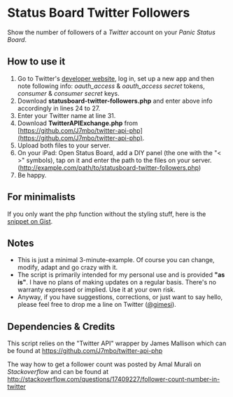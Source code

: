 # Status Board Twitter Followers
Show the number of followers of a *Twitter* account on your *Panic Status Board*.

## How to use it
1. Go to Twitter's [developer website](https://dev.twitter.com/apps), log in, set up a new app and then note following info: *oauth_access* & *oauth_access secret* tokens, *consumer* & *consumer secret* keys.
2. Download **statusboard-twitter-followers.php** and enter above info accordingly in lines 24 to 27.
3. Enter your Twitter name at line 31.
4. Download **TwitterAPIExchange.php** from [https://github.com/J7mbo/twitter-api-php](https://github.com/J7mbo/twitter-api-php).
5. Upload both files to your server.
6. On your iPad: Open Status Board, add a DIY panel (the one with the "< >" symbols), tap on it and enter the path to the files on your server. (http://example.com/path/to/statusboard-twitter-followers.php)
7. Be happy.

## For minimalists
If you only want the php function without the styling stuff, here is the [snippet on Gist](https://gist.github.com/gimesi/6534670).

## Notes
- This is just a minimal 3-minute-example. Of course you can change, modify, adapt and go crazy with it.
- The script is primarily intended for my personal use and is provided **"as is"**. I have no plans of making updates on a regular basis. There's no warranty expressed or implied. Use it at your own risk.
- Anyway, if you have suggestions, corrections, or just want to say hello, please feel free to drop me a line on Twitter ([@gimesi](http://twitter.com/gimesi)).

## Dependencies & Credits
This script relies on the "Twitter API" wrapper by James Mallison which can be found at https://github.com/J7mbo/twitter-api-php

The way how to get a follower count was posted by Amal Murali on *Stackoverflow* and can be found at http://stackoverflow.com/questions/17409227/follower-count-number-in-twitter